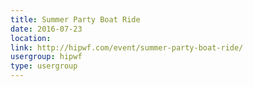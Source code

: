 ```yaml
---
title: Summer Party Boat Ride
date: 2016-07-23
location: 
link: http://hipwf.com/event/summer-party-boat-ride/
usergroup: hipwf
type: usergroup
---
```

